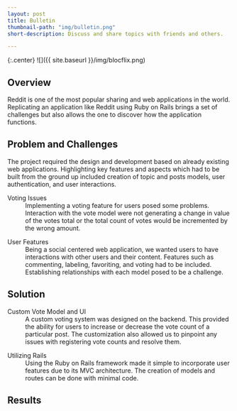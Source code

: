 ```yaml
---
layout: post
title: Bulletin
thumbnail-path: "img/bulletin.png"
short-description: Discuss and share topics with friends and others.

---
```


{:.center}
![]({{ site.baseurl }}/img/blocflix.png)

## Overview

Reddit is one of the most popular sharing and web applications in the world. Replicating an application like Reddit using Ruby on Rails brings a set of challenges but also allows the one to discover how the application functions.

## Problem and Challenges

The project required the design and development based on already existing web applications. Highlighting key features and aspects which had to be built from the ground up included creation of topic and posts models, user authentication, and user interactions.

<div class="col-all">
  <dl>
      <dt class="heading">Voting Issues</dt>
        <dd class="col-info">
          Implementing a voting feature for users posed some problems. Interaction with the vote model were not generating a change in value of the votes total or the total count of votes would be incremented by the wrong amount.
        </dd>
  </dl>
  <dl>
      <dt class="heading">User Features</dt>
        <dd class="col-info">
          Being a social centered web application, we wanted users to have interactions with other users and their content. Features such as commenting, labeling, favoriting, and voting had to be included. Establishing relationships with each model posed to be a challenge.
        </dd>
  </dl>
</div>

## Solution

<div class="col-all">
  <dl>
      <dt class="heading">Custom Vote Model and UI</dt>
        <dd class="col-info">
          A custom voting system was designed on the backend. This provided the ability for users to increase or decrease the vote count of a particular post. The customization also allowed us to pinpoint any issues with registering vote counts and resolve them.  
        </dd>
  </dl>
  <dl>
      <dt class="heading">Utilizing Rails</dt>
        <dd class="col-info">
          Using the Ruby on Rails framework made it simple to incorporate user features due to its MVC architecture. The creation of models and routes can be done with minimal code.
        </dd>
  </dl>
</div>


## Results
